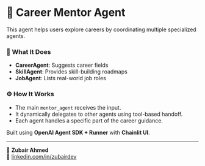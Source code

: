 # 💼 Career Mentor Agent

This agent helps users explore careers by coordinating multiple specialized agents.

### 🧠 What It Does

- **CareerAgent**: Suggests career fields
- **SkillAgent**: Provides skill-building roadmaps
- **JobAgent**: Lists real-world job roles

### ⚙️ How It Works

- The main `mentor_agent` receives the input.
- It dynamically delegates to other agents using tool-based handoff.
- Each agent handles a specific part of the career guidance.

Built using **OpenAI Agent SDK + Runner** with **Chainlit UI**.

---

👤 **Zubair Ahmed**  
🔗 [linkedin.com/in/zubairdev](https://linkedin.com/in/zubairdev)
